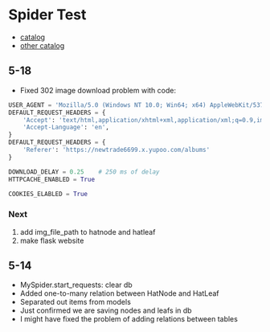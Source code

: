 # Spider Test

- [catalog](https://newtrade6699.x.yupoo.com/albums)
- [other catalog](https://newtrade6699.x.yupoo.com/albums/156268944?uid=1&isSubCate=false&referrercate=3515821)

## 5-18

- Fixed 302 image download problem with code:

```python
USER_AGENT = 'Mozilla/5.0 (Windows NT 10.0; Win64; x64) AppleWebKit/537.36 (KHTML, like Gecko) Chrome/91.0.4472.124 Safari/537.36'
DEFAULT_REQUEST_HEADERS = {
    'Accept': 'text/html,application/xhtml+xml,application/xml;q=0.9,image/webp,*/*;q=0.8',
    'Accept-Language': 'en',
}
DEFAULT_REQUEST_HEADERS = {
    'Referer': 'https://newtrade6699.x.yupoo.com/albums'
}

DOWNLOAD_DELAY = 0.25    # 250 ms of delay
HTTPCACHE_ENABLED = True

COOKIES_ELABLED = True
```

### Next

1. add img_file_path to hatnode and hatleaf
2. make flask website
## 5-14

- MySpider.start_requests: clear db
- Added one-to-many relation between HatNode and HatLeaf
- Separated out items from models
- Just confirmed we are saving nodes and leafs in db
- I might have fixed the problem of adding relations between tables
